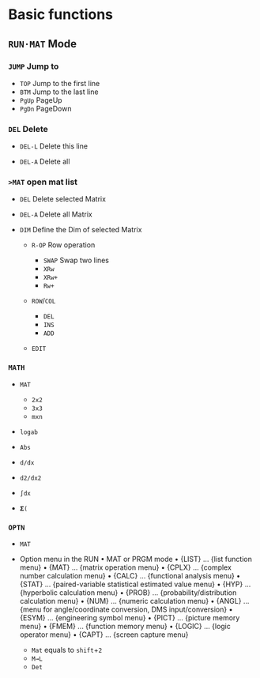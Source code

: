 # Basic functions

## `RUN·MAT` Mode

### `JUMP` Jump to

- `TOP` Jump to the first line
- `BTM` Jump to the last line
- `PgUp` PageUp
- `PgDn` PageDown

### `DEL` Delete

- `DEL-L` Delete this line

- `DEL-A` Delete all

### `>MAT` open mat list

- `DEL` Delete selected Matrix
- `DEL-A` Delete all Matrix
- `DIM` Define the Dim of selected Matrix

  - `R-OP` Row operation

    - `SWAP` Swap two lines
    - `XRw`
    - `XRw+`
    - `Rw+`

  - `ROW`/`COL`

    - `DEL`
    - `INS`
    - `ADD`

  - `EDIT`

### `MATH`

- `MAT`

  - `2x2`
  - `3x3`
  - `mxn`

- `logab`

- `Abs`

- `d/dx`

- `d2/dx2`

- `∫dx`

- `𝚺(`

### `OPTN`

- `MAT`
- Option menu in the RUN • MAT or PRGM mode • {LIST} ... {list function menu} • {MAT} ... {matrix operation menu} • {CPLX} ... {complex number calculation menu} • {CALC} ... {functional analysis menu} • {STAT} ... {paired-variable statistical estimated value menu} • {HYP} ... {hyperbolic calculation menu} • {PROB} ... {probability/distribution calculation menu} • {NUM} ... {numeric calculation menu} • {ANGL} ... {menu for angle/coordinate conversion, DMS input/conversion} • {ESYM} ... {engineering symbol menu} • {PICT} ... {picture memory menu} • {FMEM} ... {function memory menu} • {LOGIC} ... {logic operator menu} • {CAPT} ... {screen capture menu}

  - `Mat` equals to `shift`+`2`
  - `M→L`
  - `Det`

